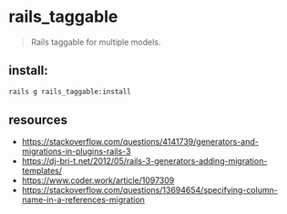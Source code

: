 # rails_taggable
> Rails taggable for multiple models.

## install:
```bash
rails g rails_taggable:install
```

## resources
+ https://stackoverflow.com/questions/4141739/generators-and-migrations-in-plugins-rails-3
+ https://dj-bri-t.net/2012/05/rails-3-generators-adding-migration-templates/
+ https://www.coder.work/article/1097309
+ https://stackoverflow.com/questions/13694654/specifying-column-name-in-a-references-migration

